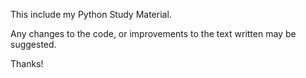 This include my Python Study Material.

Any changes to the code, or improvements to the text written may be suggested. 

Thanks! 

